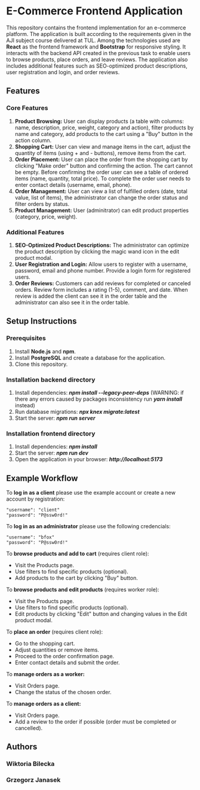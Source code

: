 # E-Commerce Frontend Application
This repository contains the frontend implementation for an e-commerce platform. The application is built according to the requirements given in the AJI subject course delivered at TUL. Among the technologies used are **React** as the frontend framework and **Bootstrap** for responsive styling. It interacts with the backend API created in the previous task to enable users to browse products, place orders, and leave reviews. The application also includes additional features such as SEO-optimized product descriptions, user registration and login, and order reviews.

## Features
### Core Features
1. **Product Browsing:** User can display products (a table with columns: name, description, price, weight, category and action), filter products by name and category, add products to the cart using a "Buy" button in the action column.
2. **Shopping Cart:** User can view and manage items in the cart, adjust the quantity of items (using + and - buttons), remove items from the cart.
3. **Order Placement:** User can place the order from the shopping cart by clicking "Make order" button and confirming the action. The cart cannot be empty. Before confirming the order user can see a table of ordered items (name, quantity, total price). To complete the order user needs to enter contact details (username, email, phone).
4. **Order Management:** User can view a list of fulfilled orders (date, total value, list of items), the administrator can change the order status and filter orders by status.
5. **Product Management:** User (adminitrator) can edit product properties (category, price, weight).

### Additional Features
1. **SEO-Optimized Product Descriptions:** The administrator can optimize the product description by clicking the magic wand icon in the edit product modal.
2. **User Registration and Login:** Allow users to register with a username, password, email and phone number. Provide a login form for registered users.
3. **Order Reviews:** Customers can add reviews for completed or canceled orders. Review form includes a rating (1-5), comment, and date. When review is added the client can see it in the order table and the administrator can also see it in the order table.

## Setup Instructions
### Prerequisites
1. Install **Node.js** and **npm**.
2. Install **PostgreSQL** and create a database for the application.
3. Clone this repository.

### Installation backend directory
1. Install dependencies: ***npm install --legacy-peer-deps*** (WARNING: if there any errors caused by packages inconsistency run ***yarn install*** instead)
2. Run database migrations: ***npx knex migrate:latest***
3. Start the server: ***npm run server***

### Installation frontend directory
1. Install dependencies: ***npm install***
2. Start the server: ***npm run dev***
3. Open the application in your browser: ***http://localhost:5173***

## Example Workflow
To **log in as a client** please use the example account or create a new account by registration:
```
"username": "client"
"password": "P@ssw0rd!"
```
To **log in as an administrator** please use the following credencials:
```
"username": "bfox"
"password": "P@ssw0rd!"
```
To **browse products and add to cart** (requires client role):
- Visit the Products page.
- Use filters to find specific products (optional).
- Add products to the cart by clicking "Buy" button.

To **browse products and edit products** (requires worker role):
- Visit the Products page.
- Use filters to find specific products (optional).
- Edit products by clicking "Edit" button and changing values in the Edit product modal.

To **place an order** (requires client role):
- Go to the shopping cart.
- Adjust quantities or remove items.
- Proceed to the order confirmation page.
- Enter contact details and submit the order.

To **manage orders as a worker:**
- Visit Orders page.
- Change the status of the chosen order.

To **manage orders as a client:**
- Visit Orders page.
- Add a review to the order if possible (order must be completed or cancelled).

## Authors

### Wiktoria Bilecka
### Grzegorz Janasek
